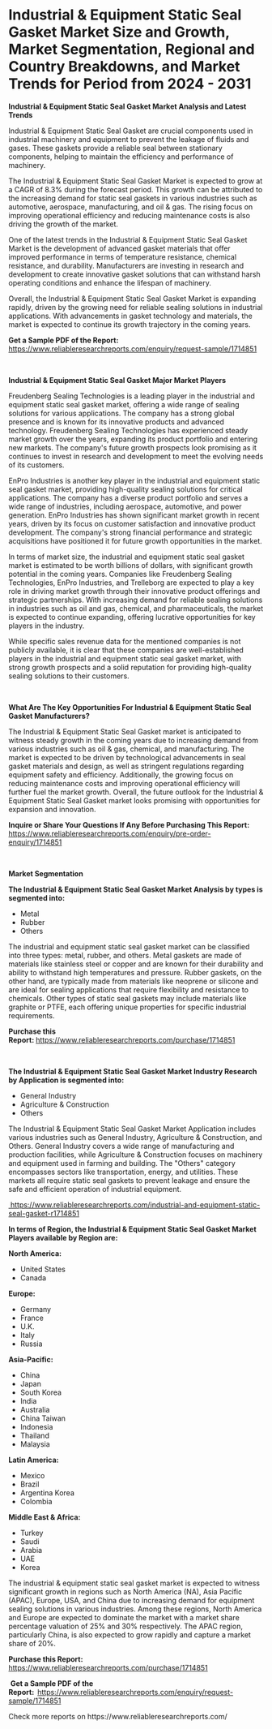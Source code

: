 <p><h1>Industrial & Equipment Static Seal Gasket Market Size and Growth, Market Segmentation, Regional and Country Breakdowns, and Market Trends for Period from 2024 -  2031</h1></p><p><strong>Industrial & Equipment Static Seal Gasket Market Analysis and Latest Trends</strong></p>
<p><p>Industrial & Equipment Static Seal Gasket are crucial components used in industrial machinery and equipment to prevent the leakage of fluids and gases. These gaskets provide a reliable seal between stationary components, helping to maintain the efficiency and performance of machinery.</p><p>The Industrial & Equipment Static Seal Gasket Market is expected to grow at a CAGR of 8.3% during the forecast period. This growth can be attributed to the increasing demand for static seal gaskets in various industries such as automotive, aerospace, manufacturing, and oil & gas. The rising focus on improving operational efficiency and reducing maintenance costs is also driving the growth of the market.</p><p>One of the latest trends in the Industrial & Equipment Static Seal Gasket Market is the development of advanced gasket materials that offer improved performance in terms of temperature resistance, chemical resistance, and durability. Manufacturers are investing in research and development to create innovative gasket solutions that can withstand harsh operating conditions and enhance the lifespan of machinery.</p><p>Overall, the Industrial & Equipment Static Seal Gasket Market is expanding rapidly, driven by the growing need for reliable sealing solutions in industrial applications. With advancements in gasket technology and materials, the market is expected to continue its growth trajectory in the coming years.</p></p>
<p><strong>Get a Sample PDF of the Report:&nbsp;</strong> <a href="https://www.reliableresearchreports.com/enquiry/request-sample/1714851">https://www.reliableresearchreports.com/enquiry/request-sample/1714851</a></p>
<p>&nbsp;</p>
<p><strong>Industrial & Equipment Static Seal Gasket Major Market Players</strong></p>
<p><p>Freudenberg Sealing Technologies is a leading player in the industrial and equipment static seal gasket market, offering a wide range of sealing solutions for various applications. The company has a strong global presence and is known for its innovative products and advanced technology. Freudenberg Sealing Technologies has experienced steady market growth over the years, expanding its product portfolio and entering new markets. The company's future growth prospects look promising as it continues to invest in research and development to meet the evolving needs of its customers.</p><p>EnPro Industries is another key player in the industrial and equipment static seal gasket market, providing high-quality sealing solutions for critical applications. The company has a diverse product portfolio and serves a wide range of industries, including aerospace, automotive, and power generation. EnPro Industries has shown significant market growth in recent years, driven by its focus on customer satisfaction and innovative product development. The company's strong financial performance and strategic acquisitions have positioned it for future growth opportunities in the market.</p><p>In terms of market size, the industrial and equipment static seal gasket market is estimated to be worth billions of dollars, with significant growth potential in the coming years. Companies like Freudenberg Sealing Technologies, EnPro Industries, and Trelleborg are expected to play a key role in driving market growth through their innovative product offerings and strategic partnerships. With increasing demand for reliable sealing solutions in industries such as oil and gas, chemical, and pharmaceuticals, the market is expected to continue expanding, offering lucrative opportunities for key players in the industry.</p><p>While specific sales revenue data for the mentioned companies is not publicly available, it is clear that these companies are well-established players in the industrial and equipment static seal gasket market, with strong growth prospects and a solid reputation for providing high-quality sealing solutions to their customers.</p></p>
<p>&nbsp;</p>
<p><strong>What Are The Key Opportunities For Industrial & Equipment Static Seal Gasket Manufacturers?</strong></p>
<p><p>The Industrial & Equipment Static Seal Gasket market is anticipated to witness steady growth in the coming years due to increasing demand from various industries such as oil & gas, chemical, and manufacturing. The market is expected to be driven by technological advancements in seal gasket materials and design, as well as stringent regulations regarding equipment safety and efficiency. Additionally, the growing focus on reducing maintenance costs and improving operational efficiency will further fuel the market growth. Overall, the future outlook for the Industrial & Equipment Static Seal Gasket market looks promising with opportunities for expansion and innovation.</p></p>
<p><strong>Inquire or Share Your Questions If Any Before Purchasing This Report:</strong> <a href="https://www.reliableresearchreports.com/enquiry/pre-order-enquiry/1714851">https://www.reliableresearchreports.com/enquiry/pre-order-enquiry/1714851</a></p>
<p>&nbsp;</p>
<p><strong>Market Segmentation</strong></p>
<p><strong>The Industrial & Equipment Static Seal Gasket Market Analysis by types is segmented into:</strong></p>
<p><ul><li>Metal</li><li>Rubber</li><li>Others</li></ul></p>
<p><p>The industrial and equipment static seal gasket market can be classified into three types: metal, rubber, and others. Metal gaskets are made of materials like stainless steel or copper and are known for their durability and ability to withstand high temperatures and pressure. Rubber gaskets, on the other hand, are typically made from materials like neoprene or silicone and are ideal for sealing applications that require flexibility and resistance to chemicals. Other types of static seal gaskets may include materials like graphite or PTFE, each offering unique properties for specific industrial requirements.</p></p>
<p><strong>Purchase this Report:&nbsp;</strong><a href="https://www.reliableresearchreports.com/purchase/1714851">https://www.reliableresearchreports.com/purchase/1714851</a></p>
<p>&nbsp;</p>
<p><strong>The Industrial & Equipment Static Seal Gasket Market Industry Research by Application is segmented into:</strong></p>
<p><ul><li>General Industry</li><li>Agriculture & Construction</li><li>Others</li></ul></p>
<p><p>The Industrial & Equipment Static Seal Gasket Market Application includes various industries such as General Industry, Agriculture & Construction, and Others. General Industry covers a wide range of manufacturing and production facilities, while Agriculture & Construction focuses on machinery and equipment used in farming and building. The "Others" category encompasses sectors like transportation, energy, and utilities. These markets all require static seal gaskets to prevent leakage and ensure the safe and efficient operation of industrial equipment.</p></p>
<p><a href="https://www.reliableresearchreports.com/industrial-and-equipment-static-seal-gasket-r1714851">&nbsp;https://www.reliableresearchreports.com/industrial-and-equipment-static-seal-gasket-r1714851</a></p>
<p><strong>In terms of Region, the Industrial & Equipment Static Seal Gasket Market Players available by Region are:</strong></p>
<p>
    <p> <strong> North America: </strong>
        <ul>
            <li>United States</li>
            <li>Canada</li>
        </ul>
        </p> 
    <p> <strong> Europe: </strong>
        <ul>
            <li>Germany</li>
            <li>France</li>
            <li>U.K.</li>
            <li>Italy</li>
            <li>Russia</li>
        </ul>
        </p> 
    <p> <strong> Asia-Pacific: </strong>
        <ul>
            <li>China</li>
            <li>Japan</li>
            <li>South Korea</li>
            <li>India</li>
            <li>Australia</li>
            <li>China Taiwan</li>
            <li>Indonesia</li>
            <li>Thailand</li>
            <li>Malaysia</li>
        </ul>
        </p> 
    <p> <strong> Latin America: </strong>
        <ul>
            <li>Mexico</li>
            <li>Brazil</li>
            <li>Argentina Korea</li>
            <li>Colombia</li>
        </ul>
        </p> 
    <p> <strong> Middle East & Africa: </strong>
        <ul>
            <li>Turkey</li>
            <li>Saudi</li>
            <li>Arabia</li>
            <li>UAE</li>
            <li>Korea</li>
        </ul>
    </p>
    </p>
<p><p>The industrial & equipment static seal gasket market is expected to witness significant growth in regions such as North America (NA), Asia Pacific (APAC), Europe, USA, and China due to increasing demand for equipment sealing solutions in various industries. Among these regions, North America and Europe are expected to dominate the market with a market share percentage valuation of 25% and 30% respectively. The APAC region, particularly China, is also expected to grow rapidly and capture a market share of 20%.</p></p>
<p><strong>Purchase this Report: </strong><a href="https://www.reliableresearchreports.com/purchase/1714851">https://www.reliableresearchreports.com/purchase/1714851</a></p>
<p>&nbsp;<strong>Get a Sample PDF of the Report:&nbsp;&nbsp;</strong><a href="https://www.reliableresearchreports.com/enquiry/request-sample/1714851">https://www.reliableresearchreports.com/enquiry/request-sample/1714851</a></p>
<p><strong></strong></p>
<p>Check more reports on https://www.reliableresearchreports.com/</p>